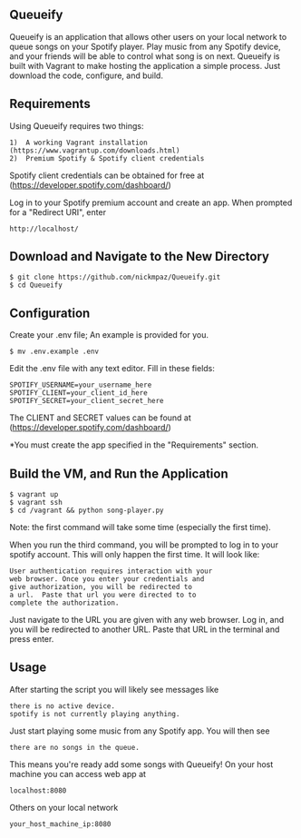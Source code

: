 ## Queueify

Queueify is an application that allows other users on your local network to queue songs on 
your Spotify player. Play music from any Spotify device, and your friends will be able to control
what song is on next. Queueify is built with Vagrant to make hosting the application a simple process.
Just download the code, configure, and build.

## Requirements

Using Queueify requires two things:

    1)  A working Vagrant installation (https://www.vagrantup.com/downloads.html)
    2)  Premium Spotify & Spotify client credentials

Spotify client credentials can be obtained for free at (https://developer.spotify.com/dashboard/)

Log in to your Spotify premium account and create an app. When prompted for a "Redirect URI", enter
    
    http://localhost/
    
## Download and Navigate to the New Directory

    $ git clone https://github.com/nickmpaz/Queueify.git
    $ cd Queueify

## Configuration

Create your .env file; An example is provided for you.

    $ mv .env.example .env

Edit the .env file with any text editor. Fill in these fields:

    SPOTIFY_USERNAME=your_username_here
    SPOTIFY_CLIENT=your_client_id_here               
    SPOTIFY_SECRET=your_client_secret_here

The CLIENT and SECRET values can be found at (https://developer.spotify.com/dashboard/)

*You must create the app specified in the "Requirements" section.

## Build the VM, and Run the Application

    $ vagrant up       
    $ vagrant ssh
    $ cd /vagrant && python song-player.py

Note: the first command will take some time (especially the first time).

When you run the third command, you will be prompted to log in to your spotify account.
This will only happen the first time. It will look like:

    User authentication requires interaction with your
    web browser. Once you enter your credentials and
    give authorization, you will be redirected to
    a url.  Paste that url you were directed to to
    complete the authorization.

Just navigate to the URL you are given with any web browser. Log in, and you will be 
redirected to another URL. Paste that URL in the terminal and press enter.

## Usage

After starting the script you will likely see messages like

    there is no active device.
    spotify is not currently playing anything.

Just start playing some music from any Spotify app. You will then see

    there are no songs in the queue.

This means you're ready add some songs with Queueify! On your host machine you can access web app at

    localhost:8080

Others on your local network 

    your_host_machine_ip:8080



    

